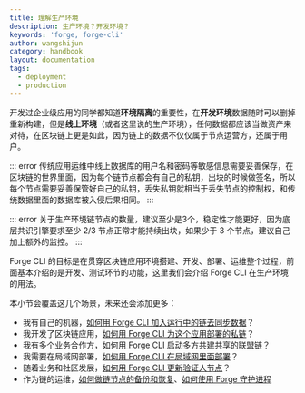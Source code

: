 ```yaml
---
title: 理解生产环境
description: 生产环境？开发环境？
keywords: 'forge, forge-cli'
author: wangshijun
category: handbook
layout: documentation
tags:
  - deployment
  - production
---
```


开发过企业级应用的同学都知道**环境隔离**的重要性，在**开发环境**数据随时可以删掉重新构建，但是**线上环境**（或者这里说的生产环境），任何数据都应该当做资产来对待，在区块链上更是如此，因为链上的数据不仅仅属于节点运营方，还属于用户。

::: error
传统应用运维中线上数据库的用户名和密码等敏感信息需要妥善保存，在区块链的世界里面，因为每个链节点都会有自己的私钥，出块的时候做签名，所以每个节点需要妥善保管好自己的私钥，丢失私钥就相当于丢失节点的控制权，和传统数据里面的数据库被入侵后果相同。
:::

::: error
关于生产环境链节点的数量，建议至少是3个，稳定性才能更好，因为底层共识引擎要求至少 2/3 节点正常才能持续出块，如果少于 3 个节点，建议自己加上额外的监控。
:::

Forge CLI 的目标是在贯穿区块链应用环境搭建、开发、部署、运维整个过程，前面基本介绍的是开发、测试环节的功能，这里我们会介绍 Forge CLI 在生产环境的用法。

本小节会覆盖这几个场景，未来还会添加更多：

- 我有自己的机器，[如何用 Forge CLI 加入运行中的链去同步数据](./join-existing-network)？
- 我开发了区块链应用，[如何用 Forge CLI 为这个应用部署的私链](./deploy-multi-node-network)？
- 我有多个业务合作方，[如何用 Forge CLI 启动多方共建共享的联盟链](./deploy-multi-party-network)？
- 我需要在局域网部署，[如何用 Forge CLI 在局域网里面部署](./deploy-in-intranet)？
- 随着业务和社区发展，[如何用 Forge CLI 更新验证人节点](./add-remove-validator)？
- 作为链的运维，[如何做链节点的备份和恢复](./backup-and-recover)、[如何使用 Forge 守护进程](./use-forge-starter)
